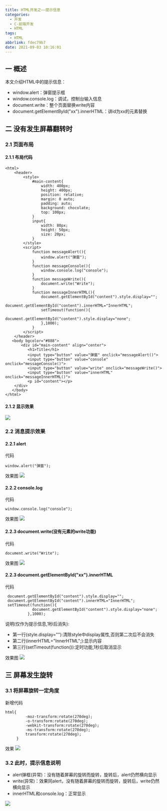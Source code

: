 ```yaml
---
title: HTML开发之——提示信息
categories:
  - 开发
  - C-前端开发
  - HTML
tags:
  - HTML
abbrlink: fdec79b7
date: 2021-09-03 10:16:01
---
```

## 一 概述

本文介绍HTML中的提示信息：

* window.alert：弹窗提示框
* window.console.log：调试，控制台输入信息
* document.write：整个页面替换write内容
* document.getElementById("xx").innerHTML：讲id为xx的元素替换

<!--more-->

## 二 没有发生屏幕翻转时

### 2.1 页面布局

#### 2.1.1 布局代码

```
<html>
    <header>
        <style>
            #main-content{
                width: 400px;
                height: 400px;
                position: relative;
                margin: 0 auto;
                padding: auto;
                background: chocolate;
                top: 100px;
            }
            input{
                width: 80px;
                height: 50px;
                size: 20px;
            }
        </style>
        <script>
            function messageAlert(){
                window.alert("弹窗");
            }
            function messageConsole(){
                window.console.log("console");
            }
            function messageWrite(){
                document.write("Write");
            }
            function messageInnerHTML(){
                document.getElementById("content").style.display="";
				document.getElementById("content").innerHTML="InnerHTML";
				setTimeout(function(){
					document.getElementById("content").style.display="none";
				},1000);
            }
        </script>
    </header>
   <body bgcolor="#888">
       <div id="main-content" align="center">
          <h1>Title</h1>
          <input type="button" value="弹窗" onclick="messageAlert()">
          <input type="button" value="console" onclick="messageConsole()">
          <input type="button" value="write" onclick="messageWrite()">
          <input type="button" value="innerHTML" onclick="messageInnerHTML()">
          <p id="content"></p>
    </div>
   </body> 
</html>
```

#### 2.1.2 显示效果

![][1]

### 2.2 消息提示效果

#### 2.2.1 alert

代码

```
window.alert("弹窗");
```

效果图
![][2]

#### 2.2.2 console.log

代码

```
window.console.log("console");
```

效果图
![][3]

#### 2.2.3 document.write(没有元素的write功能)

代码

```
document.write("Write");
```

效果图
![][4]
#### 2.2.3 document.getElementById("xx").innerHTML

代码

```
 document.getElementById("content").style.display="";
 document.getElementById("content").innerHTML="InnerHTML";
 setTimeout(function(){
			document.getElementById("content").style.display="none";
		  },1000);
```

说明(仅作为提示信息,1秒后消失):

* 第一行(style.display=""):清除style中display属性,否则第二次后不会消失
* 第二行(innerHTML="InnerHTML";):显示内容
* 第三行(setTimeout(function()):定时功能,1秒后取消显示

效果图
![][5]

## 三 屏幕发生旋转

### 3.1 将屏幕旋转一定角度
新增代码
```
html{
         -moz-transform:rotate(270deg);
         -o-transform:rotate(270deg);
         -webkit-transform:rotate(270deg);
         -ms-transform:rotate(270deg);
         transform:rotate(270deg);
     }
```
效果
![][6]

### 3.2 此时，提示信息说明

* alert弹框(异常)：没有随着屏幕的旋转而旋转，旋转后，alert仍然横向显示
* write(异常)：效果同alert，没有随着屏幕的旋转而旋转，旋转后，write仍然横向显示
* innerHTML和console.log：正常显示

![][7]


[1]:https://raw.githubusercontent.com/PGzxc/CDN/master/blog-web/html-message-preview-layout.png
[2]:https://raw.githubusercontent.com/PGzxc/CDN/master/blog-web/html-message-alert-info.png
[3]:https://raw.githubusercontent.com/PGzxc/CDN/master/blog-web/html-message-console-info.png
[4]:https://raw.githubusercontent.com/PGzxc/CDN/master/blog-web/html-message-write-info.gif
[5]:https://raw.githubusercontent.com/PGzxc/CDN/master/blog-web/html-message-innerhtml-info.gif
[6]:https://raw.githubusercontent.com/PGzxc/CDN/master/blog-web/html-message-screen-rotate.png
[7]:https://raw.githubusercontent.com/PGzxc/CDN/master/blog-web/html-message-screen-oration-preview.png